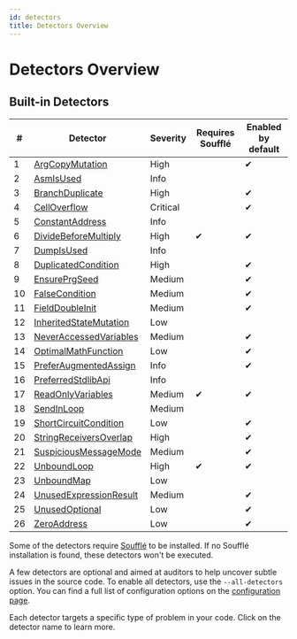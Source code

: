 ```yaml
---
id: detectors
title: Detectors Overview
---
```


# Detectors Overview

## Built-in Detectors

| #  | Detector | Severity | Requires Soufflé | Enabled by default |
|----|-----------|-----------|--------------------|---------------------|
| 1  | [ArgCopyMutation](./detectors/ArgCopyMutation.md) | High |  | ✔ |
| 2  | [AsmIsUsed](./detectors/AsmIsUsed.md) | Info |  |  |
| 3  | [BranchDuplicate](./detectors/BranchDuplicate.md) | High |  | ✔ |
| 4  | [CellOverflow](./detectors/CellOverflow.md) | Critical |  | ✔ |
| 5  | [ConstantAddress](./detectors/ConstantAddress.md) | Info |  |  |
| 6  | [DivideBeforeMultiply](./detectors/DivideBeforeMultiply.md) | High | ✔ | ✔ |
| 7  | [DumpIsUsed](./detectors/DumpIsUsed.md) | Info |  |  |
| 8  | [DuplicatedCondition](./detectors/DuplicatedCondition.md) | High |  | ✔ |
| 9  | [EnsurePrgSeed](./detectors/EnsurePrgSeed.md) | Medium |  | ✔ |
| 10  | [FalseCondition](./detectors/FalseCondition.md) | Medium |  | ✔ |
| 11  | [FieldDoubleInit](./detectors/FieldDoubleInit.md) | Medium |  | ✔ |
| 12  | [InheritedStateMutation](./detectors/InheritedStateMutation.md) | Low |  |  |
| 13  | [NeverAccessedVariables](./detectors/NeverAccessedVariables.md) | Medium |  | ✔ |
| 14  | [OptimalMathFunction](./detectors/OptimalMathFunction.md) | Low |  | ✔ |
| 15  | [PreferAugmentedAssign](./detectors/PreferAugmentedAssign.md) | Info |  | ✔ |
| 16  | [PreferredStdlibApi](./detectors/PreferredStdlibApi.md) | Info |  |  |
| 17  | [ReadOnlyVariables](./detectors/ReadOnlyVariables.md) | Medium | ✔ | ✔ |
| 18  | [SendInLoop](./detectors/SendInLoop.md) | Medium |  |  |
| 19  | [ShortCircuitCondition](./detectors/ShortCircuitCondition.md) | Low |  | ✔ |
| 20  | [StringReceiversOverlap](./detectors/StringReceiversOverlap.md) | High |  | ✔ |
| 21  | [SuspiciousMessageMode](./detectors/SuspiciousMessageMode.md) | Medium |  | ✔ |
| 22  | [UnboundLoop](./detectors/UnboundLoop.md) | High | ✔ | ✔ |
| 23  | [UnboundMap](./detectors/UnboundMap.md) | Low |  |  |
| 24  | [UnusedExpressionResult](./detectors/UnusedExpressionResult.md) | Medium |  | ✔ |
| 25  | [UnusedOptional](./detectors/UnusedOptional.md) | Low |  | ✔ |
| 26  | [ZeroAddress](./detectors/ZeroAddress.md) | Low |  | ✔ |

Some of the detectors require [Soufflé](https://souffle-lang.github.io/install) to be installed. If no Soufflé installation is found, these detectors won't be executed.

A few detectors are optional and aimed at auditors to help uncover subtle issues in the source code. To enable all detectors, use the `--all-detectors` option. You can find a full list of configuration options on the [configuration page](./tutorial/configuration.md).

Each detector targets a specific type of problem in your code. Click on the detector name to learn more.
